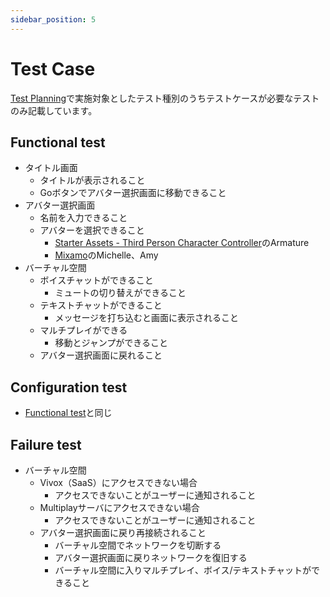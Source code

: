 ```yaml
---
sidebar_position: 5
---
```


# Test Case

[Test Planning](/sample-app/test-planning)で実施対象としたテスト種別のうちテストケースが必要なテストのみ記載しています。

## Functional test

- タイトル画面
  - タイトルが表示されること
  - Goボタンでアバター選択画面に移動できること
- アバター選択画面
  - 名前を入力できること
  - アバターを選択できること
    - [Starter Assets - Third Person Character Controller](https://assetstore.unity.com/packages/essentials/starter-assets-third-person-character-controller-196526)のArmature
    - [Mixamo](https://www.mixamo.com)のMichelle、Amy
- バーチャル空間
  - ボイスチャットができること
    - ミュートの切り替えができること
  - テキストチャットができること
    - メッセージを打ち込むと画面に表示されること
  - マルチプレイができる
    - 移動とジャンプができること
  - アバター選択画面に戻れること

## Configuration test

- [Functional test](/sample-app/test-case#functional-test)と同じ

## Failure test

- バーチャル空間
  - Vivox（SaaS）にアクセスできない場合
    - アクセスできないことがユーザーに通知されること
  - Multiplayサーバにアクセスできない場合
    - アクセスできないことがユーザーに通知されること
  - アバター選択画面に戻り再接続されること
    - バーチャル空間でネットワークを切断する
    - アバター選択画面に戻りネットワークを復旧する
    - バーチャル空間に入りマルチプレイ、ボイス/テキストチャットができること

<!--
  - テストケース
    - Vivox（SaaS）にアクセスできない場合
      - テキスト/ボイスチャット以外の機能が使用できること
      - アクセスが復旧した場合は再接続されテキスト/ボイスチャットが使用できること
      - アクセスできないことがユーザーに通知されること
    - Multiplayサーバにアクセスできない場合
      - マルチプレイ以外の機能が使用できること
      - アクセスが復旧した場合は再接続されマルチプレイが使用できること
      - アクセスできないことがユーザーに通知されること
-->
